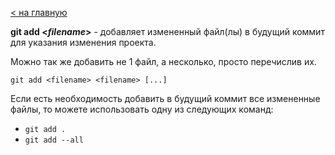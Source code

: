 [< на главную](../README.md)

**git add <*filename*>** - добавляет измененный файл(лы) в будущий коммит для указания изменения проекта. 

Можно так же добавить не 1 файл, а несколько, просто перечислив их. 

`git add <filename> <filename> [...]`

Если есть необходимость добавить в будущий коммит все измененные файлы, то можете использовать одну из следующих команд:

- `git add .`
- `git add --all`